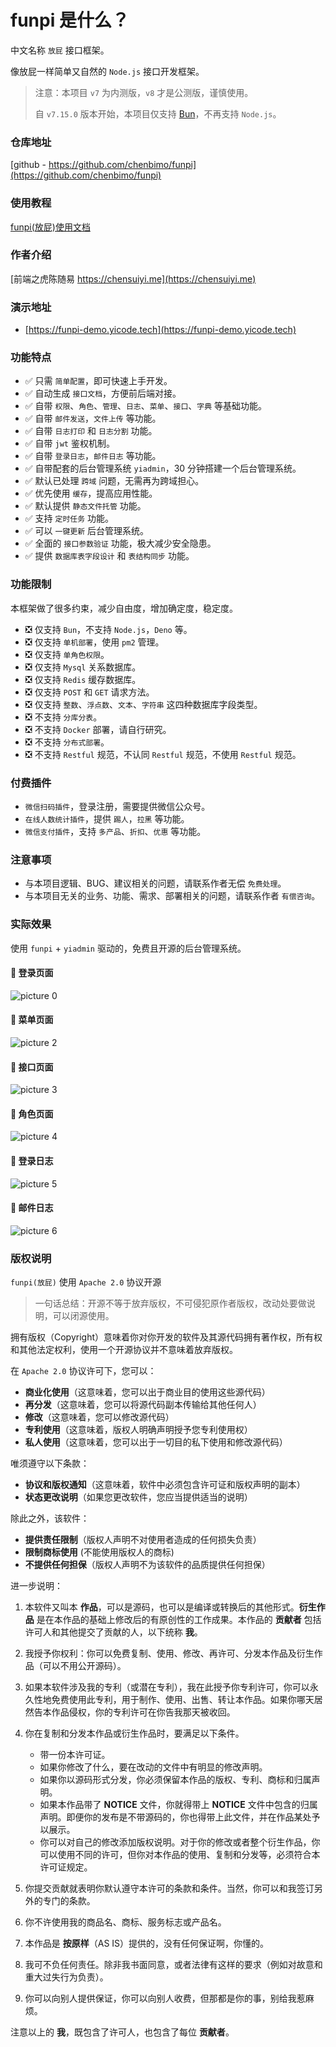 # funpi 是什么？

中文名称 `放屁` 接口框架。

像放屁一样简单又自然的 `Node.js` 接口开发框架。

> 注意：本项目 `v7` 为内测版，`v8` 才是公测版，谨慎使用。
>
> 自 `v7.15.0` 版本开始，本项目仅支持 [Bun](https://bun.sh)，不再支持 `Node.js`。

### 仓库地址

[github - https://github.com/chenbimo/funpi](https://github.com/chenbimo/funpi)

### 使用教程

[funpi(放屁)使用文档](https://sourl.cn/bUq25t)

### 作者介绍

[前端之虎陈随易 https://chensuiyi.me](https://chensuiyi.me)

### 演示地址

- [https://funpi-demo.yicode.tech](https://funpi-demo.yicode.tech)

### 功能特点

- ✅ 只需 `简单配置`，即可快速上手开发。
- ✅ 自动生成 `接口文档`，方便前后端对接。
- ✅ 自带 `权限`、`角色`、`管理`、`日志`、`菜单`、`接口`、`字典` 等基础功能。
- ✅ 自带 `邮件发送`，`文件上传` 等功能。
- ✅ 自带 `日志打印` 和 `日志分割` 功能。
- ✅ 自带 `jwt` 鉴权机制。
- ✅ 自带 `登录日志`，`邮件日志` 等功能。
- ✅ 自带配套的后台管理系统 `yiadmin`，30 分钟搭建一个后台管理系统。
- ✅ 默认已处理 `跨域` 问题，无需再为跨域担心。
- ✅ 优先使用 `缓存`，提高应用性能。
- ✅ 默认提供 `静态文件托管` 功能。
- ✅ 支持 `定时任务` 功能。
- ✅ 可以 `一键更新` 后台管理系统。
- ✅ 全面的 `接口参数验证` 功能，极大减少安全隐患。
- ✅ 提供 `数据库表字段设计` 和 `表结构同步` 功能。

### 功能限制

本框架做了很多约束，减少自由度，增加确定度，稳定度。

- ❎ 仅支持 `Bun`，不支持 `Node.js`，`Deno` 等。
- ❎ 仅支持 `单机部署`，使用 `pm2` 管理。
- ❎ 仅支持 `单角色权限`。
- ❎ 仅支持 `Mysql` 关系数据库。
- ❎ 仅支持 `Redis` 缓存数据库。
- ❎ 仅支持 `POST` 和 `GET` 请求方法。
- ❎ 仅支持 `整数`、`浮点数`、`文本`、`字符串` 这四种数据库字段类型。
- ❎ 不支持 `分库分表`。
- ❎ 不支持 `Docker` 部署，请自行研究。
- ❎ 不支持 `分布式部署`。
- ❎ 不支持 `Restful` 规范，不认同 `Restful` 规范，不使用 `Restful` 规范。

### 付费插件

- `微信扫码插件`，登录注册，需要提供微信公众号。
- `在线人数统计插件`，提供 `踢人`，`拉黑` 等功能。
- `微信支付插件`，支持 `多产品`、`折扣`、`优惠` 等功能。

### 注意事项

- 与本项目逻辑、BUG、建议相关的问题，请联系作者无偿 `免费处理`。
- 与本项目无关的业务、功能、需求、部署相关的问题，请联系作者 `有偿咨询`。

### 实际效果

使用 `funpi` + `yiadmin` 驱动的，免费且开源的后台管理系统。

#### 📄 登录页面

![picture 0](https://static.yicode.tech/images/202311/20231126000719.png)

#### 📄 菜单页面

![picture 2](https://static.yicode.tech/images/202311/20231126000809.png)

#### 📄 接口页面

![picture 3](https://static.yicode.tech/images/202311/20231126000833.png)

#### 📄 角色页面

![picture 4](https://static.yicode.tech/images/202311/20231126000913.png)

#### 📄 登录日志

![picture 5](https://static.yicode.tech/images/202311/20231126000935.png)

#### 📄 邮件日志

![picture 6](https://static.yicode.tech/images/202311/20231126001012.png)

### 版权说明

`funpi(放屁)` 使用 `Apache 2.0` 协议开源

> 一句话总结：开源不等于放弃版权，不可侵犯原作者版权，改动处要做说明，可以闭源使用。

拥有版权（Copyright）意味着你对你开发的软件及其源代码拥有著作权，所有权和其他法定权利，使用一个开源协议并不意味着放弃版权。

在 `Apache 2.0` 协议许可下，您可以：

- **商业化使用**（这意味着，您可以出于商业目的使用这些源代码）
- **再分发**（这意味着，您可以将源代码副本传输给其他任何人）
- **修改**（这意味着，您可以修改源代码）
- **专利使用**（这意味着，版权人明确声明授予您专利使用权）
- **私人使用**（这意味着，您可以出于一切目的私下使用和修改源代码）

唯须遵守以下条款：

- **协议和版权通知**（这意味着，软件中必须包含许可证和版权声明的副本）
- **状态更改说明**（如果您更改软件，您应当提供适当的说明）

除此之外，该软件：

- **提供责任限制**（版权人声明不对使用者造成的任何损失负责）
- **限制商标使用** (不能使用版权人的商标)
- **不提供任何担保**（版权人声明不为该软件的品质提供任何担保）

进一步说明：

1. 本软件又叫本 **作品**，可以是源码，也可以是编译或转换后的其他形式。**衍生作品** 是在本作品的基础上修改后的有原创性的工作成果。本作品的 **贡献者** 包括许可人和其他提交了贡献的人，以下统称 **我**。
2. 我授予你权利：你可以免费复制、使用、修改、再许可、分发本作品及衍生作品（可以不用公开源码）。
3. 如果本软件涉及我的专利（或潜在专利），我在此授予你专利许可，你可以永久性地免费使用此专利，用于制作、使用、出售、转让本作品。如果你哪天居然告本作品侵权，你的专利许可在你告我那天被收回。
4. 你在复制和分发本作品或衍生作品时，要满足以下条件。

    - 带一份本许可证。
    - 如果你修改了什么，要在改动的文件中有明显的修改声明。
    - 如果你以源码形式分发，你必须保留本作品的版权、专利、商标和归属声明。
    - 如果本作品带了 **NOTICE** 文件，你就得带上 **NOTICE** 文件中包含的归属声明。即便你的发布是不带源码的，你也得带上此文件，并在作品某处予以展示。
    - 你可以对自己的修改添加版权说明。对于你的修改或者整个衍生作品，你可以使用不同的许可，但你对本作品的使用、复制和分发等，必须符合本许可证规定。

5. 你提交贡献就表明你默认遵守本许可的条款和条件。当然，你可以和我签订另外的专门的条款。
6. 你不许使用我的商品名、商标、服务标志或产品名。
7. 本作品是 **按原样**（AS IS）提供的，没有任何保证啊，你懂的。
8. 我可不负任何责任。除非我书面同意，或者法律有这样的要求（例如对故意和重大过失行为负责）。
9. 你可以向别人提供保证，你可以向别人收费，但那都是你的事，别给我惹麻烦。

注意以上的 **我**，既包含了许可人，也包含了每位 **贡献者**。
